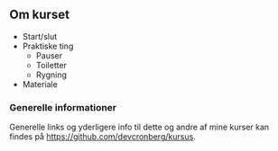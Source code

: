 
## Om kurset 

- Start/slut
- Praktiske ting
  - Pauser
  - Toiletter
  - Rygning
- Materiale


### Generelle informationer

Generelle links og yderligere info til dette og andre af mine kurser kan findes på https://github.com/devcronberg/kursus.

